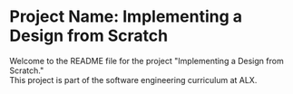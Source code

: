 # Project Name: Implementing a Design from Scratch</br>
Welcome to the README file for the project "Implementing a Design from Scratch." </br>
This project is part of the software engineering curriculum at ALX.
